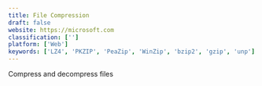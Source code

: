 ```yaml
---
title: File Compression
draft: false 
website: https://microsoft.com
classification: ['']
platform: ['Web']
keywords: ['LZ4', 'PKZIP', 'PeaZip', 'WinZip', 'bzip2', 'gzip', 'unp']
---
```

Compress and decompress files